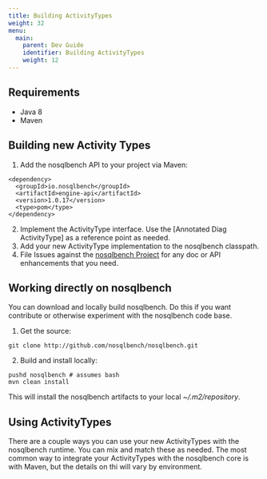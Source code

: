```yaml
---
title: Building ActivityTypes    
weight: 32
menu:
  main:
    parent: Dev Guide
    identifier: Building ActivityTypes
    weight: 12
---
```



## Requirements

- Java 8
- Maven


## Building new Activity Types

1. Add the nosqlbench API to your project via Maven:

~~~
<dependency>
  <groupId>io.nosqlbench</groupId>
  <artifactId>engine-api</artifactId>
  <version>1.0.17</version>
  <type>pom</type>
</dependency>
~~~

2. Implement the ActivityType interface. Use the [Annotated Diag ActivityType] as a reference point as needed.
3. Add your new ActivityType implementation to the nosqlbench classpath.
4. File Issues against the [nosqlbench Project](http://github.com/nosqlbench/nosqlbench/issues) for any doc or API enhancements that you need.

## Working directly on nosqlbench

You can download and locally build nosqlbench. Do this if you want contribute
or otherwise experiment with the nosqlbench code base.

1. Get the source:
~~~
git clone http://github.com/nosqlbench/nosqlbench.git
~~~

2. Build and install locally:
~~~
pushd nosqlbench # assumes bash
mvn clean install
~~~

This will install the nosqlbench artifacts to your local _~/.m2/repository_.


## Using ActivityTypes

There are a couple ways you can use your new ActivityTypes  with the nosqlbench
runtime. You can mix and match these as needed. The most common way to integrate
your ActivityTypes with the nosqlbench core is with Maven, but the details on
thi will vary by environment.



